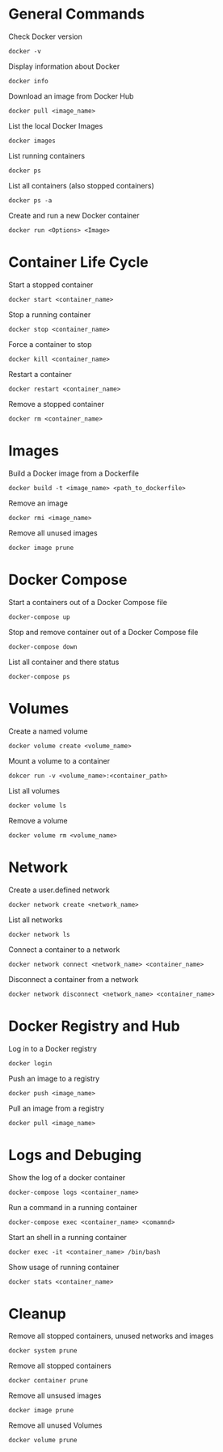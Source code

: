 # General Commands
Check Docker version
```
docker -v
```
Display information about Docker
```
docker info
```
Download an image from Docker Hub
```
docker pull <image_name>
```
List the local Docker Images
```
docker images
```
List running containers
```
docker ps
```
List all containers (also stopped containers)
```
docker ps -a
```
Create and run a new Docker container
```
docker run <Options> <Image>
```

# Container Life Cycle
Start a stopped container
```
docker start <container_name>
```
Stop a running container
```
docker stop <container_name>
```
Force a container to stop
```
docker kill <container_name>
```
Restart a container
```
docker restart <container_name>
```
Remove a stopped container
```
docker rm <container_name>
```

# Images
Build a Docker image from a Dockerfile
```
docker build -t <image_name> <path_to_dockerfile>
```
Remove an image
```
docker rmi <image_name>
```
Remove all unused images
```
docker image prune
```

# Docker Compose
Start a containers out of a Docker Compose file
```
docker-compose up
```
Stop and remove container out of a Docker Compose file
```
docker-compose down
```
List all container and there status
```
docker-compose ps
```

# Volumes
Create a named volume
```
docker volume create <volume_name>
```
Mount a volume to a container
```
dokcer run -v <volume_name>:<container_path>
```
List all volumes
```
docker volume ls
```
Remove a volume
```
docker volume rm <volume_name>
```

# Network
Create a user.defined network
```
docker network create <network_name>
```
List all networks
```
docker network ls
```
Connect a container to a network
```
docker network connect <network_name> <container_name>
```
Disconnect a container from a network
```
docker network disconnect <network_name> <container_name>
```

# Docker Registry and Hub
Log in to a Docker registry
```
docker login
```
Push an image to a registry
```
docker push <image_name>
```
Pull an image from a registry
```
docker pull <image_name>
```

# Logs and Debuging
Show the log of a docker container
```
docker-compose logs <container_name>
```
Run a command in a running container
```
docker-compose exec <container_name> <comamnd>
```
Start an shell in a running container
```
docker exec -it <container_name> /bin/bash
```
Show usage of running container
```
docker stats <container_name>
```

# Cleanup
Remove all stopped containers, unused networks and images
```
docker system prune
```
Remove all stopped containers
```
docker container prune
```
Remove all unsused images
```
docker image prune
```
Remove all unused Volumes
```
docker volume prune
```
